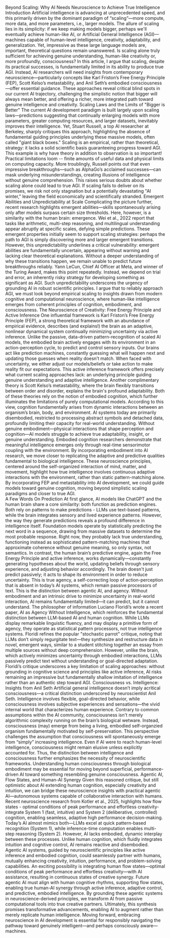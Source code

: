 Beyond Scaling: Why AI Needs Neuroscience to Achieve True Intelligence
Introduction
Artificial intelligence is advancing at unprecedented speed, and this primarily driven by the dominant paradigm of “scaling”—more compute, more data, and more parameters, i.e., larger models. The allure of scaling lies in its simplicity: if we keep making models bigger, perhaps we'll eventually achieve human-like AI, or Artificial General Intelligence (AGI)—machines capable of human-level intelligence, creativity, adaptability, and generalization. Yet, impressive as these large language models are, important, theoretical questions remain unanswered. Is scaling alone truly sufficient for achieving genuine understanding, human-like creativity or, more profoundly, consciousness? In this article, I argue that scaling, despite its practical successes, is fundamentally limited in its ability to produce true AGI. Instead, AI researchers will need insights from contemporary neuroscience—particularly concepts like Karl Friston’s Free Energy Principle (FEP), Scott Kelso’s metastability, and Anil Seth’s embodied consciousness—offer essential guidance. These approaches reveal critical blind spots in our current AI trajectory, challenging the simplistic notion that bigger will always mean better, and offering a richer, more integrated path toward genuine intelligence and creativity.
Scaling Laws and the Limits of "Bigger is Better"
The current AI development paradigm is built largely upon scaling laws—predictions suggesting that continually enlarging models with more parameters, greater computing resources, and larger datasets, inevitably improves their intelligence. Yet, Stuart Russell, a top AI researcher at Berkeley, sharply critiques this approach, highlighting the absence of fundamental guiding principles underlying these massive models, often called "giant black boxes." Scaling is an empirical, rather than theoretical, strategy: it lacks a solid scientific basis guaranteeing progress toward AGI. This example is why have theory in addition to observation is so important! Practical limitations loom -- finite amounts of useful data and physical limits on computing capacity. More troublingly, Russell points out that even impressive breakthroughs—such as AlphaGo’s acclaimed successes—can mask underlying misunderstandings, creating illusions of intelligence without genuine comprehension. This raises serious doubts about whether scaling alone could lead to true AGI. If scaling fails to deliver on its promises, we risk not only stagnation but a potentially devastating "AI winter," leaving the field economically and scientifically stranded. 
Emergent Abilities and Unpredictability at Scale
Complicating the picture further, recent research highlights emergent abilities—skills spontaneously arising only after models surpass certain size thresholds. Here, however, is a similarity with the human brain: emergence. Wei et al., 2022 report that tasks like arithmetic, multi-step reasoning, and multilingual understanding appear abruptly at specific scales, defying simple predictions. These emergent properties initially seem to support scaling strategies: perhaps the path to AGI is simply discovering more and larger emergent transitions. However, this unpredictability underlines a critical vulnerability: emergent abilities are fundamentally uncertain, appearing without warning and lacking clear theoretical explanations. Without a deeper understanding of why these transitions happen, we remain unable to predict future breakthroughs reliably. Yann LeCun, Chief AI Officer at Meta, and winner of the Turing Award, makes this point repeatedly. Instead, we depend on trial and error, an inherently risky strategy for developing something as significant as AGI. Such unpredictability underscores the urgency of grounding AI in robust scientific principles. I argue that to reliably approach AGI, we must look beyond empirical scaling to insights drawn from modern cognitive and computational neuroscience, where human-like intelligence emerges from coherent principles of cognition, embodiment, and consciousness.
The Neuroscience of Creativity: Free Energy Principle and Active Inference
One influential framework is Karl Friston’s Free Energy Principle (FEP), a strong theoretical framework with an abundance of empirical evidence, describes (and explains!) the brain as an adaptive, nonlinear dynamical system continually minimizing uncertainty via active inference. Unlike the passive, data-driven pattern-recognition of scaled AI models, the embodied brain actively engages with its environment in an action-perception cycle, to predict and control sensory inputs. Our brains act like prediction machines, constantly guessing what will happen next and updating those guesses when reality doesn’t match. When faced with uncertainty, we either adjust our models/beliefs or take action to make reality fit our expectations.  This active inference framework offers precisely what current scaling approaches lack: an underlying principle guiding genuine understanding and adaptive intelligence. Another complimentary theory is Scott Kelso’s metastability, where the brain flexibly transitions between order and disorder, explains the brain's profound adaptability. Both of these theories rely on the notion of embodied cognition, which further illuminates the limitations of purely computational models. According to this view, cognition fundamentally arises from dynamic interactions between an organism’s brain, body, and environment. AI systems today are primarily disembodied, restricted to processing abstract symbols and detached data, profoundly limiting their capacity for real-world understanding. Without genuine embodiment—physical interactions that shape perception and cognition—AI models struggle to achieve true adaptability, insight, or genuine understanding. Embodied cognition researchers demonstrate that meaningful intelligence emerges only through real-time sensorimotor coupling with the environment. By incorporating embodiment into AI research, we move closer to replicating the adaptive and predictive qualities fundamental to biological intelligence. These neuroscience principles, centered around the self-organized interaction of mind, matter, and movement, highlight how true intelligence involves continuous adaptive interactions with the environment, rather than static pattern-matching alone. By incorporating FEP and metastability into AI development, we could guide models toward genuine cognition, moving beyond simplistic scaling paradigms and closer to true AGI.  
A Few Words On Prediction 
At first glance, AI models like ChatGPT and the human brain share a core similarity: both function as prediction engines. Both rely on patterns to make predictions - LLMs use text-based patterns, while the brain integrates sensory and lived experience patterns. However, the way they generate predictions reveals a profound difference in intelligence itself. Foundation models operate by statistically predicting the next word in a sequence, drawing from massive datasets to determine the most probable response. Right now, they probably lack true understanding, functioning instead as sophisticated pattern-matching machines that approximate coherence without genuine meaning, so only syntax, not semantics. In contrast, the human brain’s predictive engine, again the Free Energy Principle and active inference, works dynamically—constantly generating hypotheses about the world, updating beliefs through sensory experience, and adjusting behavior accordingly. The brain doesn't just predict passively; it acts to shape its environment in order to reduce uncertainty. This is true agency, a self-correcting loop of action-perception that is absent in today’s AI systems, which remain passive processors of text. This is the distinction between agentic AI, and agency. Without embodiment and an intrinsic drive to minimize uncertainty in real-world interaction, AI remains fundamentally limited—it can predict, but it cannot understand. The philosopher of information Luciano Floridi’s wrote a recent paper, AI as Agency Without Intelligence, which reinforces the fundamental distinction between LLM-based AI and human cognition. While LLMs display remarkable linguistic fluency, and may display a primitive form of agency, they operate as statistical pattern processors, not true intelligence systems. Floridi refines the popular "stochastic parrot" critique, noting that LLMs don’t simply regurgitate text—they synthesize and restructure data in novel, emergent ways, similar to a student stitching together an essay from multiple sources without deep comprehension. However, unlike the brain, which actively minimizes uncertainty through embodied interactions, LLMs passively predict text without understanding or goal-directed adaptation. Floridi’s critique underscores a key limitation of scaling approaches: without grounding in cognitive science and principles like active inference, AI risks remaining an impressive but fundamentally shallow imitation of intelligence rather than an authentic step toward AGI.
Consciousness vs. Intelligence: Insights from Anil Seth
Artificial general intelligence doesn’t imply acritical consciousness—a critical distinction underscored by neuroscientist Anil Seth. Intelligence involves flexible, goal-directed behavior, while consciousness involves subjective experiences and sensations—the vivid internal world that characterizes human experience. Contrary to common assumptions within the AI community, consciousness isn't merely algorithmic complexity running on the brain’s biological wetware. Instead, consciousness (may) emerge from being a living, embodied self-organzied organism fundamentally motivated by self-preservation. This perspective challenges the assumption that consciousness will spontaneously emerge from “simply” increasing intelligence. Even if AI were to reach human-level intelligence, consciousness might remain elusive unless explicitly accounted for. Thus, the distinction between intelligence and consciousness further emphasizes the necessity of neuroscientific frameworks. Understanding human consciousness through biological embodiment may be essential for moving beyond superficial, performance-driven AI toward something resembling genuine consciousness.
Agentic AI, Flow States, and Human-AI Synergy
Given this reasoned critique, but still optimistic about AI extending human cognition, especially creativity and intuition, we can bridge these neuroscience insights with practical agentic AI—autonomous systems capable of collaborative interaction with humans. Recent neuroscience research from Kotler et al., 2025, highlights how flow states - optimal conditions of peak performance and effortless creativity- integrate System 1 (fast, intuitive) and System 2 (deliberative, controlled) cognition, enabling seamless, adaptive high performance decision-making. Today’s AI almost mimics both—LLMs excel at quick pattern-based recognition (System 1), while inference-time computation enables multi-step reasoning (System 2). However, AI lacks embodied, dynamic interplay between these processes. Unlike human cognition, which fluidly integrates intuition and cognitive control, AI remains reactive and disembodied.
Agentic AI systems, guided by neuroscientific principles like active inference and embodied cognition, could seamlessly partner with humans, mutually enhancing creativity, intuition, performance, and problem-solving capabilities. An exciting possibility is integrating human flow states—optimal conditions of peak performance and effortless creativity—with AI assistance, resulting in continuous states of creative synergy. Future agentic AI must align with human cognitive rhythms, supporting flow states, enabling true human-AI synergy through active inference, adaptive control, and predictive, embodied intelligence. By grounding these agentic systems in neuroscience-derived principles, we transform AI from passive computational tools into true creative partners. Ultimately, this synthesis promises transformative advancements, enabling AI to augment rather than merely replicate human intelligence. Moving forward, embracing neuroscience in AI development is essential for responsibly navigating the pathway toward genuinely intelligent—and perhaps consciously aware—machines.


